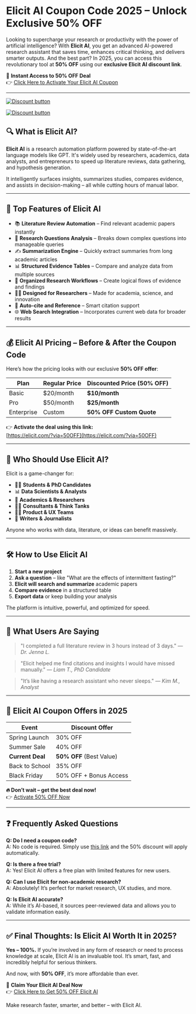 # Elicit AI Coupon Code 2025 – Unlock Exclusive 50% OFF

Looking to supercharge your research or productivity with the power of artificial intelligence? With **Elicit AI**, you get an advanced AI-powered research assistant that saves time, enhances critical thinking, and delivers smarter outputs. And the best part? In 2025, you can access this revolutionary tool at **50% OFF** using our **exclusive Elicit AI discount link**.

🎯 **Instant Access to 50% OFF Deal**  
👉 [Click Here to Activate Your Elicit AI Coupon](https://elicit.com/?via=50OFF)

---
[![Discount button](https://github.com/user-attachments/assets/8ba835f2-8890-47da-9f69-c6be66980d77)](https://elicit.com/?via=50OFF)

[![Discount button](https://github.com/user-attachments/assets/acf7937f-9edb-4973-a86e-8519538f482a)](https://elicit.com/?via=50OFF)

## 🔍 What is Elicit AI?

**Elicit AI** is a research automation platform powered by state-of-the-art language models like GPT. It's widely used by researchers, academics, data analysts, and entrepreneurs to speed up literature reviews, data gathering, and hypothesis generation.

It intelligently surfaces insights, summarizes studies, compares evidence, and assists in decision-making – all while cutting hours of manual labor.

---

## 🚀 Top Features of Elicit AI

- 📚 **Literature Review Automation** – Find relevant academic papers instantly
- 🧠 **Research Questions Analysis** – Breaks down complex questions into manageable queries
- ✍️ **Summarization Engine** – Quickly extract summaries from long academic articles
- 📊 **Structured Evidence Tables** – Compare and analyze data from multiple sources
- 📂 **Organized Research Workflows** – Create logical flows of evidence and findings
- 🧑‍🔬 **Designed for Researchers** – Made for academia, science, and innovation
- 🔄 **Auto-cite and Reference** – Smart citation support
- 🌐 **Web Search Integration** – Incorporates current web data for broader results

---

## 💰 Elicit AI Pricing – Before & After the Coupon Code

Here’s how the pricing looks with our exclusive **50% OFF offer**:

| Plan | Regular Price | Discounted Price (50% OFF) |
|------|----------------|-----------------------------|
| Basic | $20/month | **$10/month** |
| Pro | $50/month | **$25/month** |
| Enterprise | Custom | **50% OFF Custom Quote** |

👉 **Activate the deal using this link:**  
[https://elicit.com/?via=50OFF](https://elicit.com/?via=50OFF)

---

## 🧠 Who Should Use Elicit AI?

Elicit is a game-changer for:

- 🧑‍🎓 **Students & PhD Candidates**
- 📊 **Data Scientists & Analysts**
- 🧪 **Academics & Researchers**
- 🧑‍💼 **Consultants & Think Tanks**
- 🧑‍💻 **Product & UX Teams**
- 📖 **Writers & Journalists**

Anyone who works with data, literature, or ideas can benefit massively.

---

## 🛠️ How to Use Elicit AI

1. **Start a new project**
2. **Ask a question** – like "What are the effects of intermittent fasting?"
3. **Elicit will search and summarize** academic papers
4. **Compare evidence** in a structured table
5. **Export data** or keep building your analysis

The platform is intuitive, powerful, and optimized for speed.

---

## 💬 What Users Are Saying

> "I completed a full literature review in 3 hours instead of 3 days." — *Dr. Jenna L.*

> "Elicit helped me find citations and insights I would have missed manually." — *Liam T., PhD Candidate*

> "It’s like having a research assistant who never sleeps." — *Kim M., Analyst*

---

## 📅 Elicit AI Coupon Offers in 2025

| Event | Discount Offer |
|-------|-----------------|
| Spring Launch | 30% OFF |
| Summer Sale | 40% OFF |
| **Current Deal** | **50% OFF** (Best Value) |
| Back to School | 35% OFF |
| Black Friday | 50% OFF + Bonus Access |

**🔥 Don’t wait – get the best deal now!**  
👉 [Activate 50% OFF Now](https://elicit.com/?via=50OFF)

---

## ❓ Frequently Asked Questions

**Q: Do I need a coupon code?**  
A: No code is required. Simply use [this link](https://elicit.com/?via=50OFF) and the 50% discount will apply automatically.

**Q: Is there a free trial?**  
A: Yes! Elicit AI offers a free plan with limited features for new users.

**Q: Can I use Elicit for non-academic research?**  
A: Absolutely! It’s perfect for market research, UX studies, and more.

**Q: Is Elicit AI accurate?**  
A: While it’s AI-based, it sources peer-reviewed data and allows you to validate information easily.

---

## ✅ Final Thoughts: Is Elicit AI Worth It in 2025?

**Yes – 100%.** If you’re involved in any form of research or need to process knowledge at scale, Elicit AI is an invaluable tool. It’s smart, fast, and incredibly helpful for serious thinkers.

And now, with **50% OFF**, it’s more affordable than ever.

🎯 **Claim Your Elicit AI Deal Now**  
👉 [Click Here to Get 50% OFF Elicit AI](https://elicit.com/?via=50OFF)

Make research faster, smarter, and better – with Elicit AI.

